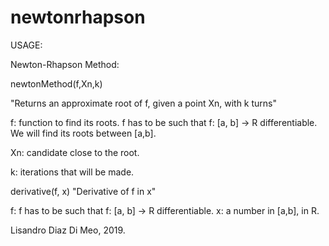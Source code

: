 # newtonrhapson

USAGE:

Newton-Rhapson Method:

newtonMethod(f,Xn,k)

  "Returns an approximate root of f, given a point Xn, with k turns"

  f: function to find its roots. f has to be such that f: [a, b] -> R differentiable. We will find its roots between [a,b].
  
  Xn: candidate close to the root.
  
  k: iterations that will be made.

derivative(f, x)
  "Derivative of f in x"
  
  f: f has to be such that f: [a, b] -> R differentiable.
  x: a number in [a,b], in R.



Lisandro Diaz Di Meo, 2019.
